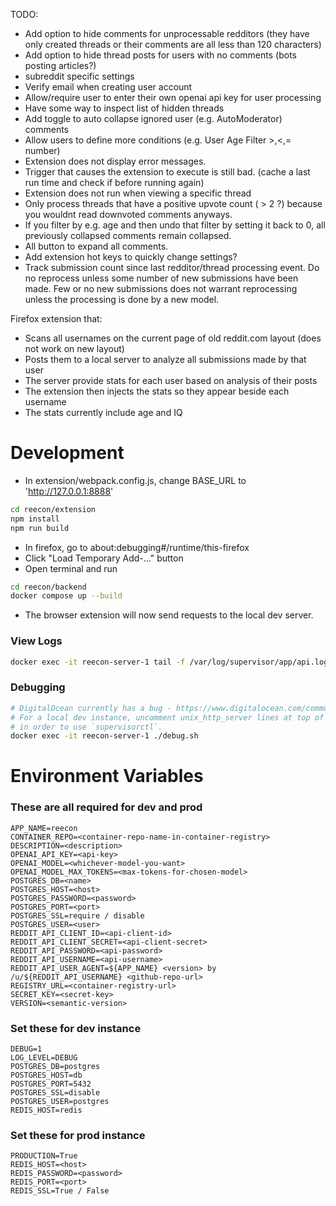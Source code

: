 TODO:
- Add option to hide comments for unprocessable redditors (they have only created threads or their comments are all less than 120 characters)
- Add option to hide thread posts for users with no comments (bots posting articles?)
- subreddit specific settings
- Verify email when creating user account
- Allow/require user to enter their own openai api key for user processing
- Have some way to inspect list of hidden threads
- Add toggle to auto collapse ignored user (e.g. AutoModerator) comments
- Allow users to define more conditions (e.g. User Age Filter >,<,= number)
- Extension does not display error messages.
- Trigger that causes the extension to execute is still bad. (cache a last run time and check if before running again)
- Extension does not run when viewing a specific thread
- Only process threads that have a positive upvote count ( > 2 ?) because you wouldnt read downvoted comments anyways.
- If you filter by e.g. age and then undo that filter by setting it back to 0, all previously collapsed comments remain collapsed.
- All button to expand all comments.
- Add extension hot keys to quickly change settings?
- Track submission count since last redditor/thread processing event. Do no reprocess unless some number of new submissions have been made. Few or no new submissions does not warrant reprocessing unless the processing is done by a new model.

Firefox extension that:
- Scans all usernames on the current page of old reddit.com layout (does not work on new layout)
- Posts them to a local server to analyze all submissions made by that user
- The server provide stats for each user based on analysis of their posts
- The extension then injects the stats so they appear beside each username
- The stats currently include age and IQ

# Development
- In extension/webpack.config.js, change BASE_URL to 'http://127.0.0.1:8888'
```bash
cd reecon/extension
npm install
npm run build
```
- In firefox, go to about:debugging#/runtime/this-firefox
- Click "Load Temporary Add-..." button
- Open terminal and run
```bash
cd reecon/backend
docker compose up --build
```
- The browser extension will now send requests to the local dev server.

### View Logs
```bash
docker exec -it reecon-server-1 tail -f /var/log/supervisor/app/api.log
```

### Debugging
```bash
# DigitalOcean currently has a bug - https://www.digitalocean.com/community/questions/app-platform-supervisor-error
# For a local dev instance, uncomment unix_http_server lines at top of reecon/app/supervisord.conf
# in order to use `supervisorctl`.
docker exec -it reecon-server-1 ./debug.sh
```

# Environment Variables
### These are all required for dev and prod
```
APP_NAME=reecon
CONTAINER_REPO=<container-repo-name-in-container-registry>
DESCRIPTION=<description>
OPENAI_API_KEY=<api-key>
OPENAI_MODEL=<whichever-model-you-want>
OPENAI_MODEL_MAX_TOKENS=<max-tokens-for-chosen-model>
POSTGRES_DB=<name>
POSTGRES_HOST=<host>
POSTGRES_PASSWORD=<password>
POSTGRES_PORT=<port>
POSTGRES_SSL=require / disable
POSTGRES_USER=<user>
REDDIT_API_CLIENT_ID=<api-client-id>
REDDIT_API_CLIENT_SECRET=<api-client-secret>
REDDIT_API_PASSWORD=<api-password>
REDDIT_API_USERNAME=<api-username>
REDDIT_API_USER_AGENT=${APP_NAME} <version> by /u/${REDDIT_API_USERNAME} <github-repo-url>
REGISTRY_URL=<container-registry-url>
SECRET_KEY=<secret-key>
VERSION=<semantic-version>
```

### Set these for dev instance
```
DEBUG=1
LOG_LEVEL=DEBUG
POSTGRES_DB=postgres
POSTGRES_HOST=db
POSTGRES_PORT=5432
POSTGRES_SSL=disable
POSTGRES_USER=postgres
REDIS_HOST=redis
```

### Set these for prod instance
```
PRODUCTION=True
REDIS_HOST=<host>
REDIS_PASSWORD=<password>
REDIS_PORT=<port>
REDIS_SSL=True / False
```

